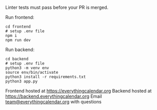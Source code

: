 Linter tests must pass before your PR is merged. 

Run frontend: 

```
cd frontend
# setup .env file
npm i
npm run dev
```

Run backend: 
```
cd backend
# setup .env file
python3 -m venv env
source env/bin/activate
python3 install -r requirements.txt
python3 app.py
```

Frontend hosted at https://everythingcalendar.org
Backend hosted at https://backend.everythingcalendar.org
Email team@everythingcalendar.org with questions


